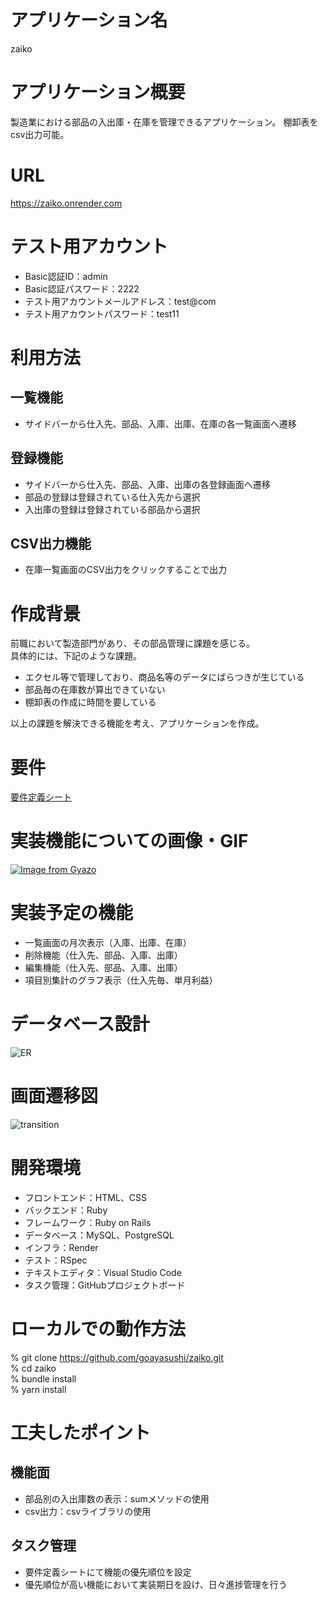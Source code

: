 # アプリケーション名
zaiko

# アプリケーション概要
製造業における部品の入出庫・在庫を管理できるアプリケーション。
棚卸表をcsv出力可能。

# URL
https://zaiko.onrender.com

# テスト用アカウント
- Basic認証ID：admin
- Basic認証パスワード：2222
- テスト用アカウントメールアドレス：test@com
- テスト用アカウントパスワード：test11

# 利用方法
## 一覧機能
- サイドバーから仕入先、部品、入庫、出庫、在庫の各一覧画面へ遷移
## 登録機能
- サイドバーから仕入先、部品、入庫、出庫の各登録画面へ遷移
- 部品の登録は登録されている仕入先から選択
- 入出庫の登録は登録されている部品から選択
## CSV出力機能
- 在庫一覧画面のCSV出力をクリックすることで出力

# 作成背景
前職において製造部門があり、その部品管理に課題を感じる。  
具体的には、下記のような課題。  
- エクセル等で管理しており、商品名等のデータにばらつきが生じている  
- 部品毎の在庫数が算出できていない  
- 棚卸表の作成に時間を要している  

以上の課題を解決できる機能を考え、アプリケーションを作成。  

# 要件
[要件定義シート](https://docs.google.com/spreadsheets/d/1DFeQ_zoq5AOc3sLQ_lhf9LkXbmWWTPElGXurzbTBj6o/edit#gid=982722306) 

# 実装機能についての画像・GIF
[![Image from Gyazo](https://i.gyazo.com/c1825731acd9e6938df379c452c4b4c0.png)](https://gyazo.com/c1825731acd9e6938df379c452c4b4c0)

# 実装予定の機能
- 一覧画面の月次表示（入庫、出庫、在庫）
- 削除機能（仕入先、部品、入庫、出庫）
- 編集機能（仕入先、部品、入庫、出庫）
- 項目別集計のグラフ表示（仕入先毎、単月利益）

# データベース設計
![ER](https://user-images.githubusercontent.com/76515589/228406188-4bb6a1d3-3ed0-4b00-bed1-efa57d6a7a58.png)

# 画面遷移図
![transition](https://user-images.githubusercontent.com/76515589/228406559-4c2ec0c1-56d3-49a4-a244-6fb830474ef8.png)

# 開発環境
- フロントエンド：HTML、CSS
- バックエンド：Ruby
- フレームワーク：Ruby on Rails
- データベース：MySQL、PostgreSQL
- インフラ：Render
- テスト：RSpec
- テキストエディタ：Visual Studio Code
- タスク管理：GitHubプロジェクトボード

# ローカルでの動作方法
% git clone https://github.com/goayasushi/zaiko.git  
% cd zaiko  
% bundle install  
% yarn install  

# 工夫したポイント
## 機能面
- 部品別の入出庫数の表示：sumメソッドの使用
- csv出力：csvライブラリの使用
## タスク管理
- 要件定義シートにて機能の優先順位を設定
- 優先順位が高い機能において実装期日を設け、日々進捗管理を行う